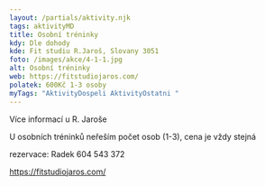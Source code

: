 ```yaml
---
layout: /partials/aktivity.njk
tags: aktivityMD
title: Osobní tréninky
kdy: Dle dohody
kde: Fit studiu R.Jaroš, Slovany 3051
foto: /images/akce/4-1-1.jpg
alt: Osobní tréninky
web: https://fitstudiojaros.com/
polatek: 600Kč 1-3 osoby
myTags: "AktivityDospeli AktivityOstatni "
---
```

V﻿íce informací u R. Jaroše

U osobních tréninků neřeším počet osob (1-3), cena je vždy stejná

rezervace: Radek 604 543 372

https://fitstudiojaros.com/